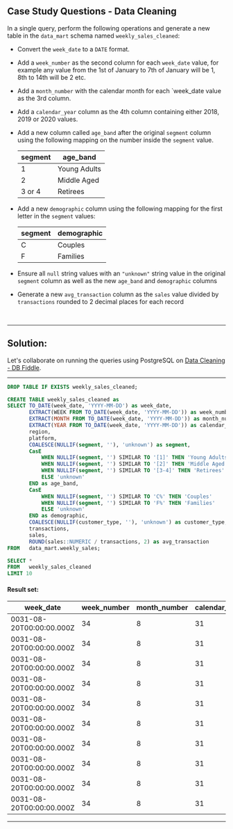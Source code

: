## Case Study Questions - Data Cleaning


In a single query, perform the following operations and generate a new table in the `data_mart` schema named `weekly_sales_cleaned`:

- Convert the `week_date` to a `DATE` format.

- Add a `week_number` as the second column for each `week_date` value, for example any value from the 1st of January to 7th of January will be 1, 8th to 14th will be 2 etc.

- Add a `month_number` with the calendar month for each `week_date value as the 3rd column.

- Add a `calendar_year` column as the 4th column containing either 2018, 2019 or 2020 values.

- Add a new column called `age_band` after the original `segment` column using the following mapping on the number inside the `segment` value.

    segment |	age_band |
    |--|--|
    1 |	Young Adults |
    2 |	Middle Aged |
    3 or 4 |	Retirees |

- Add a new `demographic` column using the following mapping for the first letter in the `segment` values:

    segment |	demographic |
    |--|--|
    C |	Couples |
    F |	Families |

- Ensure all `null` string values with an `"unknown"` string value in the original `segment` column as well as the new `age_band` and `demographic` columns

- Generate a new `avg_transaction` column as the `sales` value divided by `transactions` rounded to 2 decimal places for each record

<br>

---

## Solution:

Let's collaborate on running the queries using PostgreSQL on [Data Cleaning - DB Fiddle]().

---



```sql
DROP TABLE IF EXISTS weekly_sales_cleaned;

CREATE TABLE weekly_sales_cleaned as
SELECT TO_DATE(week_date, 'YYYY-MM-DD') as week_date,
       EXTRACT(WEEK FROM TO_DATE(week_date, 'YYYY-MM-DD')) as week_number,
       EXTRACT(MONTH FROM TO_DATE(week_date, 'YYYY-MM-DD')) as month_number,
       EXTRACT(YEAR FROM TO_DATE(week_date, 'YYYY-MM-DD')) as calendar_year,
       region,
       platform,
       COALESCE(NULLIF(segment, ''), 'unknown') as segment,
       CasE
           WHEN NULLIF(segment, '') SIMILAR TO '[1]' THEN 'Young Adults'
           WHEN NULLIF(segment, '') SIMILAR TO '[2]' THEN 'Middle Aged'
           WHEN NULLIF(segment, '') SIMILAR TO '[3-4]' THEN 'Retirees'
           ELSE 'unknown'
       END as age_band,
       CasE
           WHEN NULLIF(segment, '') SIMILAR TO 'C%' THEN 'Couples'
           WHEN NULLIF(segment, '') SIMILAR TO 'F%' THEN 'Families'
           ELSE 'unknown'
       END as demographic,
       COALESCE(NULLIF(customer_type, ''), 'unknown') as customer_type,
       transactions,
       sales,
       ROUND(sales::NUMERIC / transactions, 2) as avg_transaction
FROM   data_mart.weekly_sales;
```

```sql
SELECT *
FROM   weekly_sales_cleaned
LIMIT 10
```

#### Result set:

week_date |	week_number |	month_number |	calendar_year |	region |	platform |	segment |	age_band |	demographic |	customer_type |	transactions |	sales |	avg_transaction |
--|--|--|--|--|--|--|--|--|--|--|--|--|
0031-08-20T00:00:00.000Z |	34 |	8 |	31 |	ASIA |	Retail |	C3 |	unknown |	Couples |	New |	120631 |	3656163 |	30.31 |
0031-08-20T00:00:00.000Z |	34 |	8 |	31 |	ASIA |	Retail |	F1 |	unknown |	Families |	New |	31574 |	996575 |	31.56 |
0031-08-20T00:00:00.000Z |	34 |	8 |	31 |	USA |	Retail |	null |	unknown |	unknown |	Guest |	529151 |	16509610 |	31.20 |
0031-08-20T00:00:00.000Z |	34 |	8 |	31 |	EUROPE |	Retail |	C1 |	unknown |	Couples |	New |	4517 |	141942 |	31.42 |
0031-08-20T00:00:00.000Z |	34 |	8 |	31 |	AFRICA |	Retail |	C2 |	unknown |	Couples |	New |	58046 |	1758388 |	30.29 |
0031-08-20T00:00:00.000Z |	34 |	8 |	31 |	CANADA |	Shopify |	F2 |	unknown |	Families |	Existing |	1336 |	243878 |	182.54 |
0031-08-20T00:00:00.000Z |	34 |	8 |	31 |	AFRICA |	Shopify |	F3 |	unknown |	Families |	Existing |	2514 |	519502 |	206.64 |
0031-08-20T00:00:00.000Z |	34 |	8 |	31 |	ASIA |	Shopify |	F1 |	unknown |	Families |	Existing |	2158 |	371417 |	172.11 |
0031-08-20T00:00:00.000Z |	34 |	8 |	31 |	AFRICA |	Shopify |	F2 |	unknown |	Families |	New |	318 |	49557 |	155.84 |
0031-08-20T00:00:00.000Z |	34 |	8 |	31 |	AFRICA |	Retail |	C3 |	unknown |	Couples |	New |	111032 |	3888162 |	35.02 |



---


